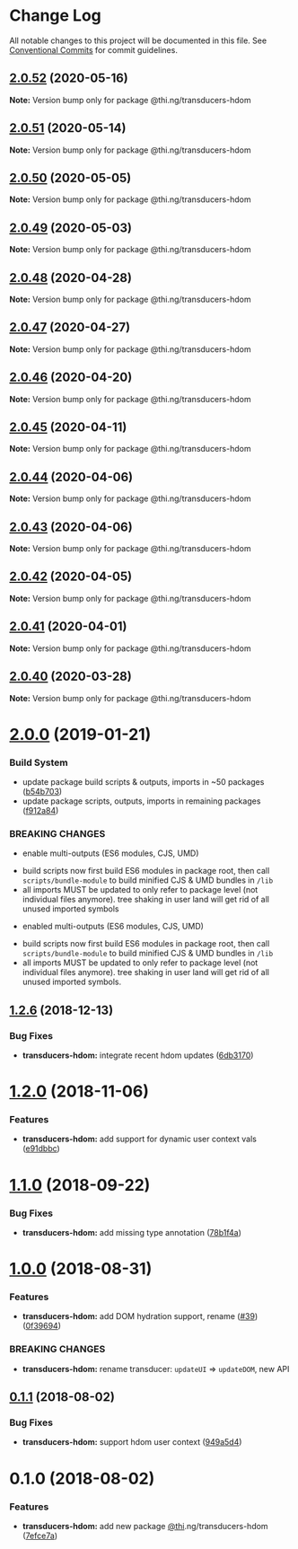 # Change Log

All notable changes to this project will be documented in this file.
See [Conventional Commits](https://conventionalcommits.org) for commit guidelines.

## [2.0.52](https://github.com/thi-ng/umbrella/compare/@thi.ng/transducers-hdom@2.0.51...@thi.ng/transducers-hdom@2.0.52) (2020-05-16)

**Note:** Version bump only for package @thi.ng/transducers-hdom





## [2.0.51](https://github.com/thi-ng/umbrella/compare/@thi.ng/transducers-hdom@2.0.50...@thi.ng/transducers-hdom@2.0.51) (2020-05-14)

**Note:** Version bump only for package @thi.ng/transducers-hdom





## [2.0.50](https://github.com/thi-ng/umbrella/compare/@thi.ng/transducers-hdom@2.0.49...@thi.ng/transducers-hdom@2.0.50) (2020-05-05)

**Note:** Version bump only for package @thi.ng/transducers-hdom





## [2.0.49](https://github.com/thi-ng/umbrella/compare/@thi.ng/transducers-hdom@2.0.48...@thi.ng/transducers-hdom@2.0.49) (2020-05-03)

**Note:** Version bump only for package @thi.ng/transducers-hdom





## [2.0.48](https://github.com/thi-ng/umbrella/compare/@thi.ng/transducers-hdom@2.0.47...@thi.ng/transducers-hdom@2.0.48) (2020-04-28)

**Note:** Version bump only for package @thi.ng/transducers-hdom





## [2.0.47](https://github.com/thi-ng/umbrella/compare/@thi.ng/transducers-hdom@2.0.46...@thi.ng/transducers-hdom@2.0.47) (2020-04-27)

**Note:** Version bump only for package @thi.ng/transducers-hdom





## [2.0.46](https://github.com/thi-ng/umbrella/compare/@thi.ng/transducers-hdom@2.0.45...@thi.ng/transducers-hdom@2.0.46) (2020-04-20)

**Note:** Version bump only for package @thi.ng/transducers-hdom





## [2.0.45](https://github.com/thi-ng/umbrella/compare/@thi.ng/transducers-hdom@2.0.44...@thi.ng/transducers-hdom@2.0.45) (2020-04-11)

**Note:** Version bump only for package @thi.ng/transducers-hdom





## [2.0.44](https://github.com/thi-ng/umbrella/compare/@thi.ng/transducers-hdom@2.0.43...@thi.ng/transducers-hdom@2.0.44) (2020-04-06)

**Note:** Version bump only for package @thi.ng/transducers-hdom





## [2.0.43](https://github.com/thi-ng/umbrella/compare/@thi.ng/transducers-hdom@2.0.42...@thi.ng/transducers-hdom@2.0.43) (2020-04-06)

**Note:** Version bump only for package @thi.ng/transducers-hdom





## [2.0.42](https://github.com/thi-ng/umbrella/compare/@thi.ng/transducers-hdom@2.0.41...@thi.ng/transducers-hdom@2.0.42) (2020-04-05)

**Note:** Version bump only for package @thi.ng/transducers-hdom





## [2.0.41](https://github.com/thi-ng/umbrella/compare/@thi.ng/transducers-hdom@2.0.40...@thi.ng/transducers-hdom@2.0.41) (2020-04-01)

**Note:** Version bump only for package @thi.ng/transducers-hdom





## [2.0.40](https://github.com/thi-ng/umbrella/compare/@thi.ng/transducers-hdom@2.0.39...@thi.ng/transducers-hdom@2.0.40) (2020-03-28)

**Note:** Version bump only for package @thi.ng/transducers-hdom





# [2.0.0](https://github.com/thi-ng/umbrella/compare/@thi.ng/transducers-hdom@1.2.16...@thi.ng/transducers-hdom@2.0.0) (2019-01-21)

### Build System

* update package build scripts & outputs, imports in ~50 packages ([b54b703](https://github.com/thi-ng/umbrella/commit/b54b703))
* update package scripts, outputs, imports in remaining packages ([f912a84](https://github.com/thi-ng/umbrella/commit/f912a84))

### BREAKING CHANGES

* enable multi-outputs (ES6 modules, CJS, UMD)

- build scripts now first build ES6 modules in package root, then call
  `scripts/bundle-module` to build minified CJS & UMD bundles in `/lib`
- all imports MUST be updated to only refer to package level
  (not individual files anymore). tree shaking in user land will get rid of
  all unused imported symbols
* enabled multi-outputs (ES6 modules, CJS, UMD)

- build scripts now first build ES6 modules in package root, then call
  `scripts/bundle-module` to build minified CJS & UMD bundles in `/lib`
- all imports MUST be updated to only refer to package level
  (not individual files anymore). tree shaking in user land will get rid of
  all unused imported symbols.

## [1.2.6](https://github.com/thi-ng/umbrella/compare/@thi.ng/transducers-hdom@1.2.5...@thi.ng/transducers-hdom@1.2.6) (2018-12-13)

### Bug Fixes

* **transducers-hdom:** integrate recent hdom updates ([6db3170](https://github.com/thi-ng/umbrella/commit/6db3170))

# [1.2.0](https://github.com/thi-ng/umbrella/compare/@thi.ng/transducers-hdom@1.1.9...@thi.ng/transducers-hdom@1.2.0) (2018-11-06)

### Features

* **transducers-hdom:** add support for dynamic user context vals ([e91dbbc](https://github.com/thi-ng/umbrella/commit/e91dbbc))

<a name="1.1.0"></a>
# [1.1.0](https://github.com/thi-ng/umbrella/compare/@thi.ng/transducers-hdom@1.1.0-alpha.2...@thi.ng/transducers-hdom@1.1.0) (2018-09-22)

### Bug Fixes

* **transducers-hdom:** add missing type annotation ([78b1f4a](https://github.com/thi-ng/umbrella/commit/78b1f4a))

<a name="1.0.0"></a>
# [1.0.0](https://github.com/thi-ng/umbrella/compare/@thi.ng/transducers-hdom@0.1.5...@thi.ng/transducers-hdom@1.0.0) (2018-08-31)

### Features

* **transducers-hdom:** add DOM hydration support, rename ([#39](https://github.com/thi-ng/umbrella/issues/39)) ([0f39694](https://github.com/thi-ng/umbrella/commit/0f39694))

### BREAKING CHANGES

* **transducers-hdom:** rename transducer: `updateUI` => `updateDOM`, new API

<a name="0.1.1"></a>
## [0.1.1](https://github.com/thi-ng/umbrella/compare/@thi.ng/transducers-hdom@0.1.0...@thi.ng/transducers-hdom@0.1.1) (2018-08-02)

### Bug Fixes

* **transducers-hdom:** support hdom user context ([949a5d4](https://github.com/thi-ng/umbrella/commit/949a5d4))

<a name="0.1.0"></a>
# 0.1.0 (2018-08-02)

### Features

* **transducers-hdom:** add new package [@thi](https://github.com/thi).ng/transducers-hdom ([7efce7a](https://github.com/thi-ng/umbrella/commit/7efce7a))
